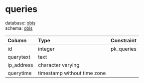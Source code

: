 # queries
database: [obis](../)  
schema: [obis](obis)  

|Column|Type|Constraint|
|:---|:---|:---|
|id|integer|pk_queries |
|querytext|text||
|ip_address|character varying||
|querytime|timestamp without time zone||
